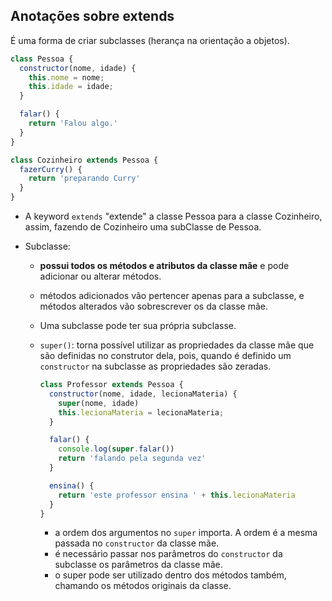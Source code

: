 ## Anotações sobre extends

É uma forma de criar subclasses (herança na orientação a objetos).
  ```JavaScript
  class Pessoa {
    constructor(nome, idade) {
      this.nome = nome;
      this.idade = idade;
    }

    falar() {
      return 'Falou algo.'
    }
  }

  class Cozinheiro extends Pessoa {
    fazerCurry() {
      return 'preparando Curry'
    }
  }
  ```
  - A keyword `extends` "extende" a classe Pessoa para a classe Cozinheiro, assim, fazendo de Cozinheiro uma subClasse de Pessoa.

- Subclasse:
  - **possui todos os métodos e atributos da classe mãe** e pode adicionar ou alterar métodos.

  - métodos adicionados vão pertencer apenas para a subclasse, e métodos alterados vão sobrescrever os da classe mãe.

  - Uma subclasse pode ter sua própria subclasse.
  
  - `super()`: torna possível utilizar as propriedades da classe mãe que são definidas no construtor dela, pois, quando é definido um `constructor` na subclasse as propriedades são zeradas.
    ```JavaScript
    class Professor extends Pessoa {
      constructor(nome, idade, lecionaMateria) {
        super(nome, idade)
        this.lecionaMateria = lecionaMateria;
      }

      falar() {
        console.log(super.falar())
        return 'falando pela segunda vez'
      }

      ensina() {
        return 'este professor ensina ' + this.lecionaMateria
      }
    }
    ```
      - a ordem dos argumentos no `super` importa. A ordem é a mesma passada no `constructor` da classe mãe.
      - é necessário passar nos parâmetros do `constructor` da subclasse os parâmetros da classe mãe.
      - o super pode ser utilizado dentro dos métodos também, chamando os métodos originais da classe.
      
